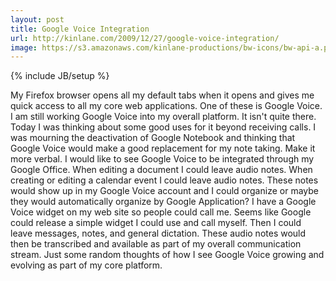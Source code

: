 ```yaml
---
layout: post
title: Google Voice Integration
url: http://kinlane.com/2009/12/27/google-voice-integration/
image: https://s3.amazonaws.com/kinlane-productions/bw-icons/bw-api-a.png
---
```

{% include JB/setup %}
My Firefox browser opens all my default tabs when it opens and gives me quick access to all my core web applications. One of these is Google Voice.
I am still working Google Voice into my overall platform. It isn't quite there.
Today I was thinking about some good uses for it beyond receiving calls. I was mourning the deactivation of Google Notebook and thinking that Google Voice would make a good replacement for my note taking. Make it more verbal. I would like to see Google Voice to be integrated through my Google Office. When editing a document I could leave audio notes. When creating or editing a calendar event I could leave audio notes. These notes would show up in my Google Voice account and I could organize or maybe they would automatically organize by Google Application?
I have a Google Voice widget on my web site so people could call me. Seems like Google could release a simple widget I could use and call myself. Then I could leave messages, notes, and general dictation. These audio notes would then be transcribed and available as part of my overall communication stream.
Just some random thoughts of how I see Google Voice growing and evolving as part of my core platform.
